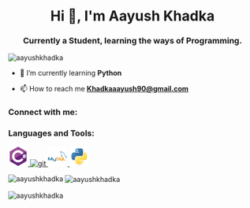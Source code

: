 <h1 align="center">Hi 👋, I'm Aayush Khadka</h1>
<h3 align="center">Currently a Student, learning the ways of Programming.</h3>

<p align="left"> <img src="https://komarev.com/ghpvc/?username=aayushkhadka&label=Profile%20views&color=0e75b6&style=flat" alt="aayushkhadka" /> </p>

- 🌱 I’m currently learning **Python**

- 📫 How to reach me **Khadkaaayush90@gmail.com**

<h3 align="left">Connect with me:</h3>
<p align="left">
</p>

<h3 align="left">Languages and Tools:</h3>
<p align="left"> <a href="https://www.w3schools.com/cs/" target="_blank" rel="noreferrer"> <img src="https://raw.githubusercontent.com/devicons/devicon/master/icons/csharp/csharp-original.svg" alt="csharp" width="40" height="40"/> </a> <a href="https://git-scm.com/" target="_blank" rel="noreferrer"> <img src="https://www.vectorlogo.zone/logos/git-scm/git-scm-icon.svg" alt="git" width="40" height="40"/> </a> <a href="https://www.mysql.com/" target="_blank" rel="noreferrer"> <img src="https://raw.githubusercontent.com/devicons/devicon/master/icons/mysql/mysql-original-wordmark.svg" alt="mysql" width="40" height="40"/> </a> <a href="https://www.python.org" target="_blank" rel="noreferrer"> <img src="https://raw.githubusercontent.com/devicons/devicon/master/icons/python/python-original.svg" alt="python" width="40" height="40"/> </a> </p>

<p><img align="left" src="https://github-readme-stats.vercel.app/api/top-langs?username=aayushkhadka&show_icons=true&locale=en&layout=compact" alt="aayushkhadka" /></p>

<p>&nbsp;<img align="center" src="https://github-readme-stats.vercel.app/api?username=aayushkhadka&show_icons=true&locale=en" alt="aayushkhadka" /></p>

<p><img align="center" src="https://github-readme-streak-stats.herokuapp.com/?user=aayushkhadka&" alt="aayushkhadka" /></p>
